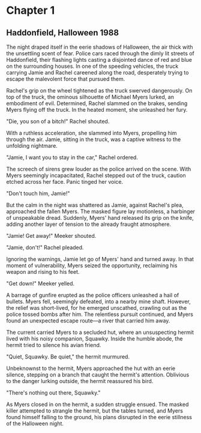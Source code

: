 # Chapter 1

## Haddonfield, Halloween 1988

The night draped itself in the eerie shadows of Halloween, the air thick with the unsettling scent of fear. Police cars raced through the dimly lit streets of Haddonfield, their flashing lights casting a disjointed dance of red and blue on the surrounding houses. In one of the speeding vehicles, the truck carrying Jamie and Rachel careened along the road, desperately trying to escape the malevolent force that pursued them.

Rachel's grip on the wheel tightened as the truck swerved dangerously. On top of the truck, the ominous silhouette of Michael Myers lurked, an embodiment of evil. Determined, Rachel slammed on the brakes, sending Myers flying off the truck. In the heated moment, she unleashed her fury.

"Die, you son of a bitch!" Rachel shouted.

With a ruthless acceleration, she slammed into Myers, propelling him through the air. Jamie, sitting in the truck, was a captive witness to the unfolding nightmare.

"Jamie, I want you to stay in the car," Rachel ordered.

The screech of sirens grew louder as the police arrived on the scene. With Myers seemingly incapacitated, Rachel stepped out of the truck, caution etched across her face. Panic tinged her voice.

"Don't touch him, Jamie!"

But the calm in the night was shattered as Jamie, against Rachel's plea, approached the fallen Myers. The masked figure lay motionless, a harbinger of unspeakable dread. Suddenly, Myers' hand released its grip on the knife, adding another layer of tension to the already fraught atmosphere.

"Jamie! Get away!" Meeker shouted.

"Jamie, don't!" Rachel pleaded.

Ignoring the warnings, Jamie let go of Myers' hand and turned away. In that moment of vulnerability, Myers seized the opportunity, reclaiming his weapon and rising to his feet.

"Get down!" Meeker yelled.

A barrage of gunfire erupted as the police officers unleashed a hail of bullets. Myers fell, seemingly defeated, into a nearby mine shaft. However, the relief was short-lived, for he emerged unscathed, crawling out as the police tossed bombs after him. The relentless pursuit continued, and Myers found an unexpected escape route—a river that carried him away.

The current carried Myers to a secluded hut, where an unsuspecting hermit lived with his noisy companion, Squawky. Inside the humble abode, the hermit tried to silence his avian friend.

"Quiet, Squawky. Be quiet," the hermit murmured.

Unbeknownst to the hermit, Myers approached the hut with an eerie silence, stepping on a branch that caught the hermit's attention. Oblivious to the danger lurking outside, the hermit reassured his bird.

"There's nothing out there, Squawky."

As Myers closed in on the hermit, a sudden struggle ensued. The masked killer attempted to strangle the hermit, but the tables turned, and Myers found himself falling to the ground, his plans disrupted in the eerie stillness of the Halloween night.
